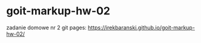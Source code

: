 # goit-markup-hw-02
zadanie domowe nr 2
git pages: https://irekbaranski.github.io/goit-markup-hw-02/

